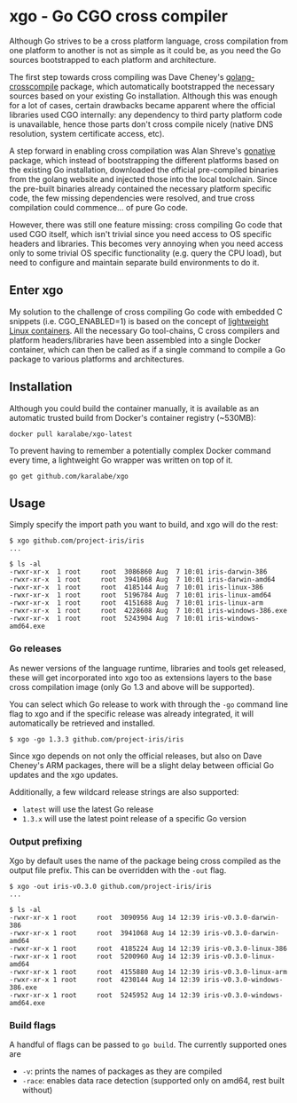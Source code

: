 # xgo - Go CGO cross compiler

Although Go strives to be a cross platform language, cross compilation from one
platform to another is not as simple as it could be, as you need the Go sources
bootstrapped to each platform and architecture.

The first step towards cross compiling was Dave Cheney's [golang-crosscompile](https://github.com/davecheney/golang-crosscompile)
package, which automatically bootstrapped the necessary sources based on your
existing Go installation. Although this was enough for a lot of cases, certain
drawbacks became apparent where the official libraries used CGO internally: any
dependency to third party platform code is unavailable, hence those parts don't
cross compile nicely (native DNS resolution, system certificate access, etc).

A step forward in enabling cross compilation was Alan Shreve's [gonative](https://github.com/inconshreveable/gonative)
package, which instead of bootstrapping the different platforms based on the
existing Go installation, downloaded the official pre-compiled binaries from the
golang website and injected those into the local toolchain. Since the pre-built
binaries already contained the necessary platform specific code, the few missing
dependencies were resolved, and true cross compilation could commence... of pure
Go code.

However, there was still one feature missing: cross compiling Go code that used
CGO itself, which isn't trivial since you need access to OS specific headers and
libraries. This becomes very annoying when you need access only to some trivial
OS specific functionality (e.g. query the CPU load), but need to configure and
maintain separate build environments to do it.

## Enter xgo

My solution to the challenge of cross compiling Go code with embedded C snippets
(i.e. CGO_ENABLED=1) is based on the concept of [lightweight Linux containers](http://en.wikipedia.org/wiki/LXC).
All the necessary Go tool-chains, C cross compilers and platform headers/libraries
have been assembled into a single Docker container, which can then be called as if
a single command to compile a Go package to various platforms and architectures.

## Installation

Although you could build the container manually, it is available as an automatic
trusted build from Docker's container registry (~530MB):

    docker pull karalabe/xgo-latest

To prevent having to remember a potentially complex Docker command every time,
a lightweight Go wrapper was written on top of it.

    go get github.com/karalabe/xgo

## Usage

Simply specify the import path you want to build, and xgo will do the rest:

    $ xgo github.com/project-iris/iris
    ...

    $ ls -al
    -rwxr-xr-x  1 root     root  3086860 Aug  7 10:01 iris-darwin-386
    -rwxr-xr-x  1 root     root  3941068 Aug  7 10:01 iris-darwin-amd64
    -rwxr-xr-x  1 root     root  4185144 Aug  7 10:01 iris-linux-386
    -rwxr-xr-x  1 root     root  5196784 Aug  7 10:01 iris-linux-amd64
    -rwxr-xr-x  1 root     root  4151688 Aug  7 10:01 iris-linux-arm
    -rwxr-xr-x  1 root     root  4228608 Aug  7 10:01 iris-windows-386.exe
    -rwxr-xr-x  1 root     root  5243904 Aug  7 10:01 iris-windows-amd64.exe

### Go releases

As newer versions of the language runtime, libraries and tools get released,
these will get incorporated into xgo too as extensions layers to the base cross
compilation image (only Go 1.3 and above will be supported).

You can select which Go release to work with through the `-go` command line flag
to xgo and if the specific release was already integrated, it will automatically
be retrieved and installed.

    $ xgo -go 1.3.3 github.com/project-iris/iris

Since xgo depends on not only the official releases, but also on Dave Cheney's
ARM packages, there will be a slight delay between official Go updates and the
xgo updates.

Additionally, a few wildcard release strings are also supported:

  - `latest` will use the latest Go release
  - `1.3.x` will use the latest point release of a specific Go version

### Output prefixing

Xgo by default uses the name of the package being cross compiled as the output
file prefix. This can be overridden with the `-out` flag.

    $ xgo -out iris-v0.3.0 github.com/project-iris/iris
    ...

    $ ls -al
    -rwxr-xr-x 1 root     root  3090956 Aug 14 12:39 iris-v0.3.0-darwin-386
    -rwxr-xr-x 1 root     root  3941068 Aug 14 12:39 iris-v0.3.0-darwin-amd64
    -rwxr-xr-x 1 root     root  4185224 Aug 14 12:39 iris-v0.3.0-linux-386
    -rwxr-xr-x 1 root     root  5200960 Aug 14 12:39 iris-v0.3.0-linux-amd64
    -rwxr-xr-x 1 root     root  4155880 Aug 14 12:39 iris-v0.3.0-linux-arm
    -rwxr-xr-x 1 root     root  4230144 Aug 14 12:39 iris-v0.3.0-windows-386.exe
    -rwxr-xr-x 1 root     root  5245952 Aug 14 12:39 iris-v0.3.0-windows-amd64.exe

### Build flags

A handful of flags can be passed to `go build`. The currently supported ones are

  - `-v`: prints the names of packages as they are compiled
  - `-race`: enables data race detection (supported only on amd64, rest built without)

